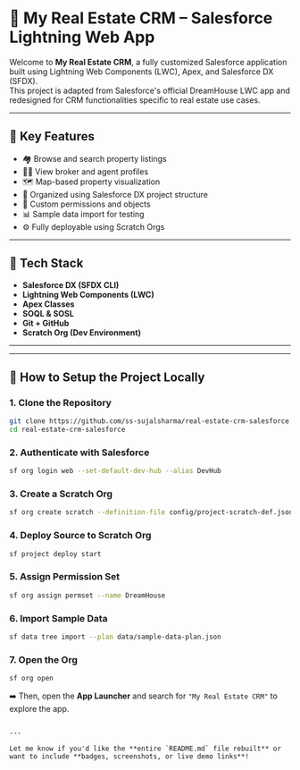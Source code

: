 # 🏡 My Real Estate CRM – Salesforce Lightning Web App

Welcome to **My Real Estate CRM**, a fully customized Salesforce application built using Lightning Web Components (LWC), Apex, and Salesforce DX (SFDX).  
This project is adapted from Salesforce's official DreamHouse LWC app and redesigned for CRM functionalities specific to real estate use cases.

---

## 🚀 Key Features

- 🏘️ Browse and search property listings
- 👩‍💼 View broker and agent profiles
- 🗺️ Map-based property visualization
- 📁 Organized using Salesforce DX project structure
- 🔐 Custom permissions and objects
- 📊 Sample data import for testing
- ⚙️ Fully deployable using Scratch Orgs

---

## 🧰 Tech Stack

- **Salesforce DX (SFDX CLI)**
- **Lightning Web Components (LWC)**
- **Apex Classes**
- **SOQL & SOSL**
- **Git + GitHub**
- **Scratch Org (Dev Environment)**

---


---

## 🔧 How to Setup the Project Locally

### 1. Clone the Repository

```bash
git clone https://github.com/ss-sujalsharma/real-estate-crm-salesforce.git
cd real-estate-crm-salesforce

````

### 2. Authenticate with Salesforce

```bash
sf org login web --set-default-dev-hub --alias DevHub
```

### 3. Create a Scratch Org

```bash
sf org create scratch --definition-file config/project-scratch-def.json --alias mycrm --set-default --duration-days 30
```

### 4. Deploy Source to Scratch Org

```bash
sf project deploy start
```

### 5. Assign Permission Set

```bash
sf org assign permset --name DreamHouse
```

### 6. Import Sample Data

```bash
sf data tree import --plan data/sample-data-plan.json
```

### 7. Open the Org

```bash
sf org open
```

➡️ Then, open the **App Launcher** and search for `"My Real Estate CRM"` to explore the app.

```

---

Let me know if you'd like the **entire `README.md` file rebuilt** or want to include **badges, screenshots, or live demo links**!
```


